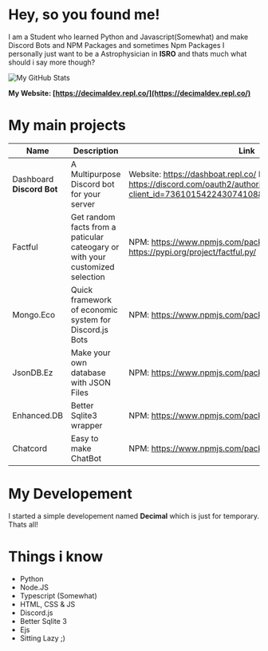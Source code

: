 # Hey, so you found me!

I am a Student who learned Python and Javascript(Somewhat) and make Discord Bots and NPM Packages and sometimes Npm Packages
I personally just want to be a Astrophysician in **ISRO** and thats much what should i say more though?

![My GitHub Stats](https://github-readme-stats.vercel.app/api?username=scientific-guy&count_private=true&show_icons=true&theme=tokyonight)

**My Website: [https://decimaldev.repl.co/](https://decimaldev.repl.co/)**

# My main projects
| Name | Description | Link |
|------|------|-----------|
| Dashboard **Discord Bot** | A Multipurpose Discord bot for your server | Website: https://dashboat.repl.co/ Invite: https://discord.com/oauth2/authorize?client_id=736101542243074108&scope=bot&permissions=8 |
| Factful | Get random facts from a paticular cateogary or with your customized selection | NPM: https://www.npmjs.com/package/factful.js PyPi: https://pypi.org/project/factful.py/ |
| Mongo.Eco | Quick framework of economic system for Discord.js Bots | NPM: https://www.npmjs.com/package/mongo.eco |
| JsonDB.Ez | Make your own database with JSON Files | NPM: https://www.npmjs.com/package/jsondb.ez |
| Enhanced.DB | Better Sqlite3 wrapper | NPM: https://www.npmjs.com/package/enhanced.db |
| Chatcord | Easy to make ChatBot | NPM: https://www.npmjs.com/package/chatcord |

# My Developement

I started a simple developement named **Decimal** which is just for temporary. Thats all!

# Things i know

- Python
- Node.JS
- Typescript (Somewhat)
- HTML, CSS & JS
- Discord.js
- Better Sqlite 3
- Ejs
- Sitting Lazy ;)
